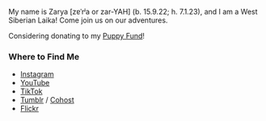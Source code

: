 My name is Zarya [zɐˈrʲa or zar-YAH] (b. 15.9.22; h. 7.1.23), and I am a West Siberian Laika! Come join us on our adventures.

Considering donating to my [Puppy Fund](https://paypal.me/bglamours)!

### Where to Find Me
- [Instagram](https://instagram.com/zaryathelaika)
- [YouTube](https://www.youtube.com/@ZaryaTheLaika)
- [TikTok](https://tiktok.com/@zaryathelaika)
- [Tumblr](https://zaryathelaika.tumblr.com/) / [Cohost](https://cohost.org/zaryathelaika)
- [Flickr](https://www.flickr.com/photos/zaryathelaika/)
<!--
**ZaryaTheLaika/ZaryaTheLaika** is a ✨ _special_ ✨ repository because its `README.md` (this file) appears on your GitHub profile.

Here are some ideas to get you started:

- 🔭 I’m currently working on ...
- 🌱 I’m currently learning ...
- 👯 I’m looking to collaborate on ...
- 🤔 I’m looking for help with ...
- 💬 Ask me about ...
- 📫 How to reach me: ...
- 😄 Pronouns: ...
- ⚡ Fun fact: ...
-->
